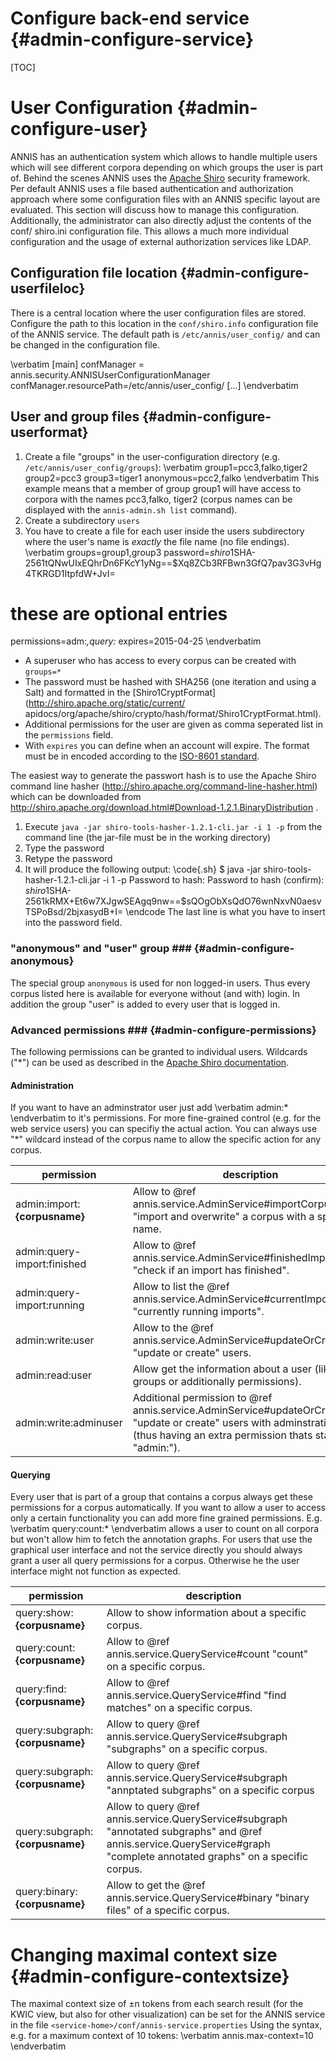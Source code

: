 Configure back-end service {#admin-configure-service}
==========================

[TOC]

User Configuration {#admin-configure-user}
==================

ANNIS has an authentication system which allows to handle multiple users
which will see different corpora depending on which groups the user is part
of. Behind the scenes ANNIS uses the [Apache Shiro](http://shiro.apache.org/
) security framework. Per default ANNIS uses a file based authentication and
authorization approach where some configuration files with an ANNIS specific
layout are evaluated. This section will discuss how to manage this configuration.
Additionally, the administrator can also directly adjust the contents of the conf/
shiro.ini configuration file. This allows a much more individual configuration
and the usage of external authorization services like LDAP.

Configuration file location {#admin-configure-userfileloc}
---------------------------

There is a central location where the user configuration files are stored.
Configure the path to this location in the `conf/shiro.info` configuration file of
the ANNIS service. The default path is `/etc/annis/user_config/` and
can be changed in the configuration file.

\verbatim
[main]
confManager = annis.security.ANNISUserConfigurationManager
confManager.resourcePath=/etc/annis/user_config/
[...]
\endverbatim

User and group files {#admin-configure-userformat}
--------------------

1. Create a file "groups" in the user-configuration directory (e.g. `/etc/annis/user_config/groups`):
\verbatim
group1=pcc3,falko,tiger2
group2=pcc3
group3=tiger1
anonymous=pcc2,falko
\endverbatim
This example means that a member of group group1 will have access to
corpora with the names pcc3,falko, tiger2 (corpus names can be displayed
with the `annis-admin.sh list` command).
2. Create a subdirectory `users`
3. You have to create a file for each user inside the users subdirectory where
the user's name is *exactly* the file name (no file endings).
\verbatim
groups=group1,group3
password=$shiro1$SHA-256$1$tQNwUIxEQhrDn6FKcY1yNg==$Xq8ZCb3RFBwn3GfQ7pav3G3vHg4TKRGD1ItpfdW+JvI=
# these are optional entries
permissions=adm:*,query:*
expires=2015-04-25
\endverbatim
  - A superuser who has access to every corpus can be created with `groups=*`
  - The password must be hashed with SHA256 (one iteration and using a Salt) and formatted in the [Shiro1CryptFormat](http://shiro.apache.org/static/current/
apidocs/org/apache/shiro/crypto/hash/format/Shiro1CryptFormat.html).
  - Additional permissions for the user are given as comma seperated list in the `permissions` field.
  - With `expires` you can define when an account will expire. The format must be in encoded according to the [ISO-8601 standard](http://en.wikipedia.org/wiki/ISO_8601).

  The easiest way to generate the passwort hash is to use the
Apache Shiro command line hasher (http://shiro.apache.org/command-line-hasher.html) which can be downloaded from http://shiro.apache.org/download.html#Download-1.2.1.BinaryDistribution .

  1. Execute `java -jar shiro-tools-hasher-1.2.1-cli.jar -i 1 -p` from the
command line (the jar-file must be in the working directory)
  2. Type the password
  3. Retype the password
  4. It will produce the following output:
  \code{.sh}
$ java -jar shiro-tools-hasher-1.2.1-cli.jar -i 1 -p
Password to hash: 
Password to hash (confirm): 
$shiro1$SHA-256$1$kRMX+Et6w7XJgwSEAgq9nw==$sQOgObXsQdO76wnNxvN0aesvTSPoBsd/2bjxasydB+I=
  \endcode
  The last line is what you have to insert into the password field.

### "anonymous" and "user" group ### {#admin-configure-anonymous}

The special group `anonymous` is used for non logged-in users. Thus every corpus listed here is available for everyone without (and with) login. In addition the group "user" is added to
every user that is logged in.

### Advanced permissions ### {#admin-configure-permissions}

The following permissions can be granted to individual users. Wildcards ("*") can be used
as described in the [Apache Shiro documentation](https://shiro.apache.org/permissions.html).

#### Administration ####

If you want to have an adminstrator user just add
\verbatim
admin:*
\endverbatim
to it's permissions. For more fine-grained control (e.g. for the web service users) you can specifiy the actual action. You can always use "*" wildcard instead of the corpus name to allow the specific action for any corpus.

permission               | description 
-------------------------|-------------
admin:import:<b>{corpusname}</b> | Allow to @ref annis.service.AdminService#importCorpus "import and overwrite" a corpus with a specific name.
admin:query-import:finished | Allow to @ref annis.service.AdminService#finishedImport "check if an import has finished".
admin:query-import:running | Allow to list the @ref annis.service.AdminService#currentImports "currently running imports".
admin:write:user | Allow to the @ref annis.service.AdminService#updateOrCreateUser "update or create" users.
admin:read:user | Allow get the information about a user (like groups or additionally permissions).
admin:write:adminuser | Additional permission to @ref annis.service.AdminService#updateOrCreateUser "update or create" users with adminstration rights (thus having an extra permission thats starts "admin:").


#### Querying ####

Every user that is part of a group that contains a corpus always get these permissions for a corpus automatically. If you want to allow a user to access only a certain functionality 
you can add more fine grained permissions. E.g.
\verbatim
query:count:*
\endverbatim
allows a user to count on all corpora but won't allow him to fetch the annotation graphs. For users that use the graphical user interface and not the service directly you should always grant a user all query permissions for a corpus. Otherwise he the user interface might not function as expected.

permission               | description 
-------------------------|-------------
query:show:<b>{corpusname}</b> | Allow to show information about a specific corpus.
query:count:<b>{corpusname}</b> | Allow to @ref annis.service.QueryService#count "count" on a specific corpus.
query:find:<b>{corpusname}</b>  | Allow to @ref annis.service.QueryService#find "find matches" on a specific corpus.
query:subgraph:<b>{corpusname}</b>  | Allow to query @ref annis.service.QueryService#subgraph "subgraphs" on a specific corpus.
query:subgraph:<b>{corpusname}</b>  | Allow to query @ref annis.service.QueryService#subgraph "annptated subgraphs" on a specific corpus
query:subgraph:<b>{corpusname}</b>  | Allow to query @ref annis.service.QueryService#subgraph "annotated subgraphs" and @ref annis.service.QueryService#graph "complete annotated graphs" on a specific corpus.
query:binary:<b>{corpusname}</b>  | Allow to get the  @ref annis.service.QueryService#binary "binary files" of a specific corpus.

Changing maximal context size {#admin-configure-contextsize}
=============================

The maximal context size of ±n tokens from each search result (for the KWIC
view, but also for other visualization) can be set for the ANNIS service in the file
`<service-home>/conf/annis-service.properties` Using the syntax, e.g. for a
maximum context of 10 tokens:
\verbatim
annis.max-context=10
\endverbatim
